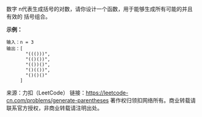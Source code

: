 数字 n代表生成括号的对数，请你设计一个函数，用于能够生成所有可能的并且 有效的 括号组合。



**示例：**
```
输入：n = 3
输出：[
       "((()))",
       "(()())",
       "(())()",
       "()(())",
       "()()()"
     ]
```

来源：力扣（LeetCode）
链接：https://leetcode-cn.com/problems/generate-parentheses
著作权归领扣网络所有。商业转载请联系官方授权，非商业转载请注明出处。